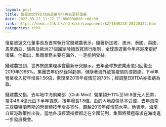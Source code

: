 ```yaml
---
layout: post
title: 復星旅文料全球旅遊業今年將有更好復蘇
date: 2022-03-22 11:27:12.000000000 +08:00
link: https://news.rthk.hk/rthk/ch/component/k2/1640238-20220322.htm
categories: rthk
---
```


復星旅遊文化董事長及首席執行官錢建農表示，隨著新加坡、澳洲、泰國、英國、馬來西亞、瑞典及歐洲27個國家陸續放寬旅行限制，全球旅遊業今年將迎來更好復蘇。他指出，集團業務主要在海外，一定能夠受益。

錢建農提到，世界旅遊業理事會最新研究顯示，去年全球旅遊業產值只回復至2019年的66%。集團去年仍然錄得虧損，但隨著海外放寬疫情防控措施，下半年營業收入按年增長1.56倍，恢復至2019年疫情前的78%；經調整EBITDA亦扭虧為盈。

錢建農又指，去年地中海俱樂部（Club Med）營業額升11%至59.8億元人民幣，當中46.4億元由下半年貢獻，按年增長1.8倍。由於內地疫情基本受控，去年海南三亞亞特蘭蒂斯的營業額按年增長19%，超越2019年疫情前水平。他表示，海南自貿港政策推出後，當地各項經濟指標都走在全國前列，集團將積極尋求在海南進一步發展機會。
